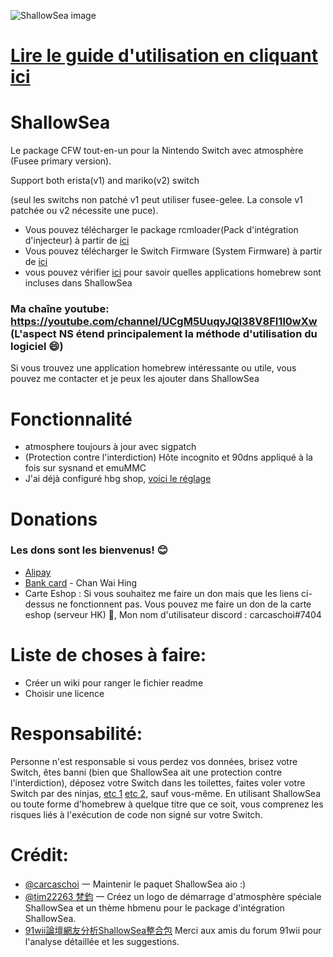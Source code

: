![ShallowSea image](https://user-images.githubusercontent.com/64573431/115142050-358bc380-a072-11eb-855b-357475e4f3d7.jpg)
# [Lire le guide d'utilisation en cliquant ici](https://github.com/carcaschoi/ShallowSea/blob/main/User%20guide.md)
# ShallowSea
Le package CFW tout-en-un pour la Nintendo Switch avec atmosphère (Fusee primary version).

Support both erista(v1) and mariko(v2) switch

(seul les switchs non patché v1 peut utiliser fusee-gelee. La console v1 patchée ou v2 nécessite une puce).
* Vous pouvez télécharger le package rcmloader(Pack d'intégration d'injecteur) à partir de [ici](https://github.com/carcaschoi/rcmloader-package)
* Vous pouvez télécharger le Switch Firmware (System Firmware) à partir de [ici](https://darthsternie.net/switch-firmwares/)
* vous pouvez vérifier [ici](https://github.com/carcaschoi/ShallowSea/blob/main/ShallowSea%20homebrew%20app%20includes.md) pour savoir quelles applications homebrew sont incluses dans ShallowSea
### Ma chaîne youtube: https://youtube.com/channel/UCgM5UuqyJQl38V8FI1l0wXw (L'aspect NS étend principalement la méthode d'utilisation du logiciel 😄)
Si vous trouvez une application homebrew intéressante ou utile, vous pouvez me contacter et je peux les ajouter dans ShallowSea
# Fonctionnalité
* atmosphere toujours à jour avec sigpatch
* (Protection contre l'interdiction) Hôte incognito et 90dns appliqué à la fois sur sysnand et emuMMC
* J'ai déjà configuré hbg shop, [voici le réglage](https://github.com/carcaschoi/ShallowSea/blob/main/tinfoil%20shop%20setup)

# Donations
### Les dons sont les bienvenus! 😊
* [Alipay](https://user-images.githubusercontent.com/64573431/114517581-0ee41c00-9c71-11eb-8230-d6b029fc9cc2.jpg)
* [Bank card](https://user-images.githubusercontent.com/64573431/114518848-5fa84480-9c72-11eb-95aa-7809a6e3332d.jpg) - Chan Wai Hing
* Carte Eshop : Si vous souhaitez me faire un don mais que les liens ci-dessus ne fonctionnent pas. Vous pouvez me faire un don de la carte eshop (serveur HK) 🤣, Mon nom d'utilisateur discord : carcaschoi#7404

# Liste de choses à faire:
* Créer un wiki pour ranger le fichier readme
* Choisir une licence

# Responsabilité:
Personne n'est responsable si vous perdez vos données, brisez votre Switch, êtes banni (bien que ShallowSea ait une protection contre l'interdiction), déposez votre Switch dans les toilettes, faites voler votre Switch par des ninjas, [etc 1](https://www.youtube.com/watch?v=XnwvYiMK3ik) [etc 2](https://www.youtube.com/watch?v=6X5kP6NjDTw), sauf vous-même. En utilisant ShallowSea ou toute forme d'homebrew à quelque titre que ce soit, vous comprenez les risques liés à l'exécution de code non signé sur votre Switch.
# Crédit:
* [@carcaschoi](https://github.com/carcaschoi) 一 Maintenir le paquet ShallowSea aio :)
* [@tim22263 梵鈞](https://github.com/tim22263) 一 Créez un logo de démarrage d'atmosphère spéciale ShallowSea et un thème hbmenu pour le package d'intégration ShallowSea.
* [91wii論壇網友分析ShallowSea整合包](https://www.91wii.com/thread-231061-1-1.html) Merci aux amis du forum 91wii pour l'analyse détaillée et les suggestions.
